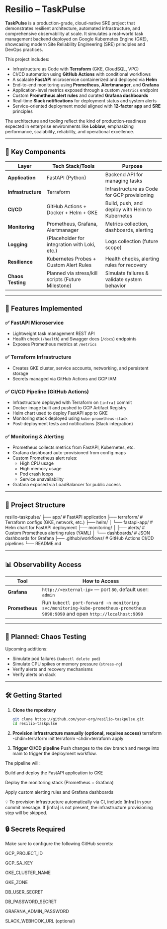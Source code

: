 # Resilio – TaskPulse

**TaskPulse** is a production-grade, cloud-native SRE project that demonstrates resilient architecture, automated infrastructure, and comprehensive observability at scale. It simulates a real-world task management backend deployed on Google Kubernetes Engine (GKE), showcasing modern Site Reliability Engineering (SRE) principles and DevOps practices.

This project includes:

- Infrastructure as Code with **Terraform** (GKE, CloudSQL, VPC)
- CI/CD automation using **GitHub Actions** with conditional workflows
- A scalable **FastAPI** microservice containerized and deployed via **Helm**
- End-to-end monitoring using **Prometheus**, **Alertmanager**, and **Grafana**
- Application-level metrics exposed through a custom `/metrics` endpoint
- Custom **Prometheus alert rules** and curated **Grafana dashboards**
- Real-time **Slack notifications** for deployment status and system alerts
- Service-oriented deployment model aligned with **12-factor app** and **SRE** principles

The architecture and tooling reflect the kind of production-readiness expected in enterprise environments like **Loblaw**, emphasizing performance, scalability, reliability, and operational excellence.


---

## 🧩 Key Components

| Layer             | Tech Stack/Tools                                  | Purpose                                           |
|------------------|----------------------------------------------------|---------------------------------------------------|
| **Application**   | FastAPI (Python)                                   | Backend API for managing tasks                    |
| **Infrastructure**| Terraform                                          | Infrastructure as Code for GCP provisioning       |
| **CI/CD**         | GitHub Actions + Docker + Helm + GKE              | Build, push, and deploy with Helm to Kubernetes   |
| **Monitoring**    | Prometheus, Grafana, Alertmanager                  | Metrics collection, dashboards, alerting          |
| **Logging**       | (Placeholder for integration with Loki, etc.)      | Logs collection (future scope)                    |
| **Resilience**    | Kubernetes Probes + Custom Alert Rules             | Health checks, alerting rules for recovery        |
| **Chaos Testing** | Planned via stress/kill scripts (Future Milestone)| Simulate failures & validate system behavior      |

---

## 🚀 Features Implemented

### ✅ FastAPI Microservice
- Lightweight task management REST API
- Health check (`/health`) and Swagger docs (`/docs`) endpoints
- Exposes Prometheus metrics at `/metrics`

### ✅ Terraform Infrastructure
- Creates GKE cluster, service accounts, networking, and persistent storage
- Secrets managed via GitHub Actions and GCP IAM

### ✅ CI/CD Pipeline (GitHub Actions)
- Infrastructure deployed with Terraform on `[infra]` commit
- Docker image built and pushed to GCP Artifact Registry
- Helm chart used to deploy FastAPI app to GKE
- Monitoring stack deployed using `kube-prometheus-stack`
- Post-deployment tests and notifications (Slack integration)

### ✅ Monitoring & Alerting
- Prometheus collects metrics from FastAPI, Kubernetes, etc.
- Grafana dashboard auto-provisioned from config maps
- Custom Prometheus alert rules:
  - High CPU usage
  - High memory usage
  - Pod crash loops
  - Service unavailability
- Grafana exposed via LoadBalancer for public access

---

## 📁 Project Structure

resilio-taskpulse/
├── app/ # FastAPI application
├── terraform/ # Terraform configs (GKE, network, etc.)
├── helm/
│ └── fastapi-app/ # Helm chart for FastAPI deployment
├── monitoring/
│ ├── alerts/ # Custom Prometheus alerting rules (YAML)
│ └── dashboards/ # JSON dashboards for Grafana
├── .github/workflows/ # GitHub Actions CI/CD pipelines
└── README.md


---

## 📊 Observability Access

| Tool        | How to Access                                          |
|-------------|--------------------------------------------------------|
| **Grafana** | `http://<external-ip>` — port `80`, default user: `admin` |
| **Prometheus** | Run `kubectl port-forward -n monitoring svc/monitoring-kube-prometheus-prometheus 9090:9090` and open `http://localhost:9090` |

---

## 🧪 Planned: Chaos Testing

Upcoming additions:
- Simulate pod failures (`kubectl delete pod`)
- Simulate CPU spikes or memory pressure (`stress-ng`)
- Verify alerts and recovery mechanisms
- Verify alerts on slack

---


## 🛠 Getting Started

1. **Clone the repository**  
   ```bash
   git clone https://github.com/your-org/resilio-taskpulse.git
   cd resilio-taskpulse

2. **Provision infrastructure manually (optional, requires access)**
  terraform -chdir=terraform init
  terraform -chdir=terraform apply

3. **Trigger CI/CD pipeline**
  Push changes to the dev branch and merge into main to trigger the deployment workflow.

  The pipeline will:

  Build and deploy the FastAPI application to GKE

  Deploy the monitoring stack (Prometheus + Grafana)

  Apply custom alerting rules and Grafana dashboards

  💡 To provision infrastructure automatically via CI, include [infra] in your commit message. If [infra] is not present, the infrastructure provisioning step will be skipped.

## 🔒 Secrets Required
  Make sure to configure the following GitHub secrets:

  GCP_PROJECT_ID

  GCP_SA_KEY

  GKE_CLUSTER_NAME

  GKE_ZONE

  DB_USER_SECRET

  DB_PASSWORD_SECRET

  GRAFANA_ADMIN_PASSWORD

  SLACK_WEBHOOK_URL (optional)